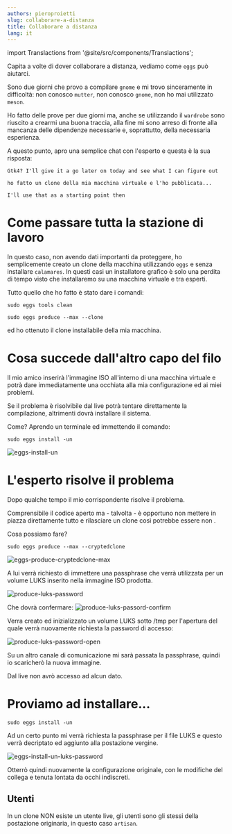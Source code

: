 ```yaml
---
authors: pieroproietti
slug: collaborare-a-distanza
title: Collaborare a distanza
lang: it
---
```


import Translactions from '@site/src/components/Translactions';

<Translactions />

Capita a volte di dover collaborare a distanza, vediamo come `eggs` può aiutarci.

Sono due giorni che provo a compilare `gnome` e mi trovo sinceramente in difficoltà: non conosco `mutter`, non conosco `gnome`, non ho mai utilizzato `meson`.

Ho fatto delle prove per due giorni ma, anche se utilizzando il `wardrobe` sono riuscito a crearmi una buona traccia, alla fine mi sono arreso di fronte alla mancanza delle dipendenze necessarie e, soprattutto, della necessaria esperienza.

A questo punto, apro una semplice chat con l'esperto e questa è la sua risposta: 

```Gtk4? I'll give it a go later on today and see what I can figure out```

```ho fatto un clone della mia macchina virtuale e l'ho pubblicata...```

```I'll use that as a starting point then```

# Come passare tutta la stazione di lavoro

In questo caso, non avendo dati importanti da proteggere, ho semplicemente creato un clone della macchina utilizzando `eggs` e senza installare `calamares`. In questi casi un installatore grafico è solo una perdita di tempo visto che installaremo su una macchina virtuale e tra esperti.

Tutto quello che ho fatto è stato dare i comandi:

```
sudo eggs tools clean
```

```
sudo eggs produce --max --clone
```

ed ho ottenuto il clone installabile della mia macchina.

# Cosa succede dall'altro capo del filo

Il mio amico inserirà l'immagine ISO all'interno di una macchina virtuale e potrà dare immediatamente una occhiata alla mia configurazione ed ai miei problemi.

Se il problema è risolvibile dal live potrà tentare direttamente la compilazione, altrimenti dovrà installare il sistema. 

Come? Aprendo un terminale ed immettendo il comando:

```
sudo eggs install -un
```
![eggs-install-un](/img/blog/2023-04-13/eggs-install-un.png)

# L'esperto risolve il problema
Dopo qualche tempo il mio corrispondente risolve il problema. 

Comprensibile il codice aperto ma - talvolta - è opportuno non mettere in piazza direttamente tutto e rilasciare un clone così potrebbe essere non . 

Cosa possiamo fare?

```
sudo eggs produce --max --cryptedclone
```
![eggs-produce-cryptedclone-max](/img/blog/2023-04-13/eggs-produce-cryptedclone-max.png)

A lui verrà richiesto di immettere una passphrase che verrà utilizzata per un volume LUKS inserito nella immagine ISO prodotta.

![produce-luks-password](/img/blog/2023-04-13/produce-luks-password.png)

Che dovrà confermare:
![produce-luks-passord-confirm](/img/blog/2023-04-13/produce-luks-passord-confirm.png)

Verra creato ed inizializzato un volume LUKS sotto /tmp per l'apertura del quale verrà nuovamente richiesta la password di accesso:

![produce-luks-password-open](/img/blog/2023-04-13/produce-luks-passord-confirm.png)


Su un altro canale di comunicazione mi sarà passata la passphrase, quindi io scaricherò la nuova immagine.

Dal live non avrò accesso ad alcun dato.

# Proviamo ad installare...

```
sudo eggs install -un
```

Ad un certo punto mi verrà richiesta la passphrase per il file LUKS e questo verrà decriptato ed aggiunto alla postazione vergine.

![eggs-install-un-luks-password](/img/blog/2023-04-13/eggs-install-un-luks-password.png)

Otterrò quindi nuovamente la configurazione originale, con le modifiche del collega e tenuta lontata da occhi indiscreti.

## Utenti
In un clone NON esiste un utente live, gli utenti sono gli stessi della postazione originaria, in questo caso `artisan`.
